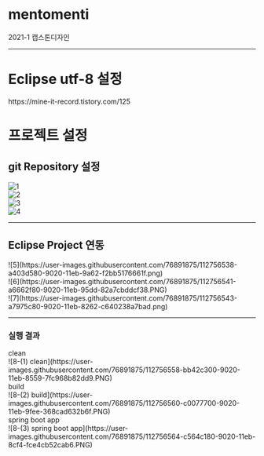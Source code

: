 # mentomenti
2021-1 캡스톤디자인
<hr>
<h1>Eclipse utf-8 설정</h1>
https://mine-it-record.tistory.com/125

<h1>프로젝트 설정</h1>

<h2> git Repository 설정 </h2>

![1](https://user-images.githubusercontent.com/76891875/112756500-6d2dbf80-9020-11eb-8ad4-2138f4f8521b.PNG) <br>
![2](https://user-images.githubusercontent.com/76891875/112756511-80d92600-9020-11eb-9230-20f002c647ad.PNG) <br>
![3](https://user-images.githubusercontent.com/76891875/112756515-85054380-9020-11eb-9ac9-2c4a51cc217c.PNG) <br>
![4](https://user-images.githubusercontent.com/76891875/112756523-93535f80-9020-11eb-9604-f4ffa4108c0e.PNG) <br>

<hr>
<h2> Eclipse Project 연동 </h2>
![5](https://user-images.githubusercontent.com/76891875/112756538-a403d580-9020-11eb-9a62-f2bb5176661f.png) <br>
![6](https://user-images.githubusercontent.com/76891875/112756541-a6662f80-9020-11eb-95dd-82a7cbddcf38.PNG) <br>
![7](https://user-images.githubusercontent.com/76891875/112756543-a7975c80-9020-11eb-8262-c640238a7bad.png) <br>

<hr>
<h3> 실행 결과 </h3>
clean <br>
![8-(1) clean](https://user-images.githubusercontent.com/76891875/112756558-bb42c300-9020-11eb-8559-7fc968b82dd9.PNG) <br>
build <br>
![8-(2) build](https://user-images.githubusercontent.com/76891875/112756560-c0077700-9020-11eb-9fee-368cad632b6f.PNG) <br>
spring boot app <br>
![8-(3) spring boot app](https://user-images.githubusercontent.com/76891875/112756564-c564c180-9020-11eb-8cf4-fce4cb52cab6.PNG) <br>
 






